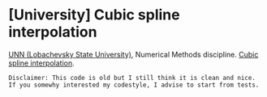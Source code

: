 [University] Cubic spline interpolation
=============

[UNN (Lobachevsky State University)](http://eng.unn.ru/), Numerical Methods discipline. [Cubic spline interpolation](https://en.wikiversity.org/wiki/Cubic_Spline_Interpolation).

```
Disclaimer: This code is old but I still think it is clean and nice. 
If you somewhy interested my codestyle, I advise to start from tests.
```
